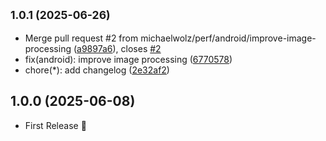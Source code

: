 ## <small>1.0.1 (2025-06-26)</small>

* Merge pull request #2 from michaelwolz/perf/android/improve-image-processing ([a9897a6](https://github.com/michaelwolz/capacitor-camera-view/commit/a9897a6)), closes [#2](https://github.com/michaelwolz/capacitor-camera-view/issues/2)
* fix(android): improve image processing ([6770578](https://github.com/michaelwolz/capacitor-camera-view/commit/6770578))
* chore(*): add changelog ([2e32af2](https://github.com/michaelwolz/capacitor-camera-view/commit/2e32af2))

## 1.0.0 (2025-06-08)

- First Release 🎉
